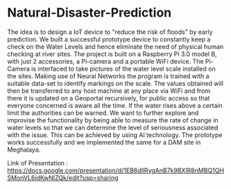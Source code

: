 # Natural-Disaster-Prediction
The idea is to design a IoT device to "reduce the risk of floods" by early prediction. We built a successful prototype device to constantly keep a check on the Water Levels and hence eliminate the need of physical human checking at river sites. The project is built on a Raspberry Pi 3.0 model B, with just 2 accessories, a Pi-camera and a portable WiFi device. The Pi-Camera is interfaced to take pictures of the water level scale installed on the sites. Making use of Neural Networks the program is trained with a suitable data-set to identify markings on the scale. The values obtained will then be transferred to any host machine at any place via WiFi and from there it is updated on a Geoportal recursively, for public access so that everyone concerned is aware all the time. If the water rises above a certain limit the authorities can be warned. We want to further explore and improvise the functionality by being able to measure the rate of change in water levels so that we can determine the level of seriousness associated with the issue. This can be achieved by using AI technology. The prototype works successfully and we implemented the same for a DAM site in Meghalaya.

Link of Presentation : https://docs.google.com/presentation/d/1EB6dllRygAnB7k9BXlR8nMBQ1QHSMonVL6idKwNlZQk/edit?usp=sharing
